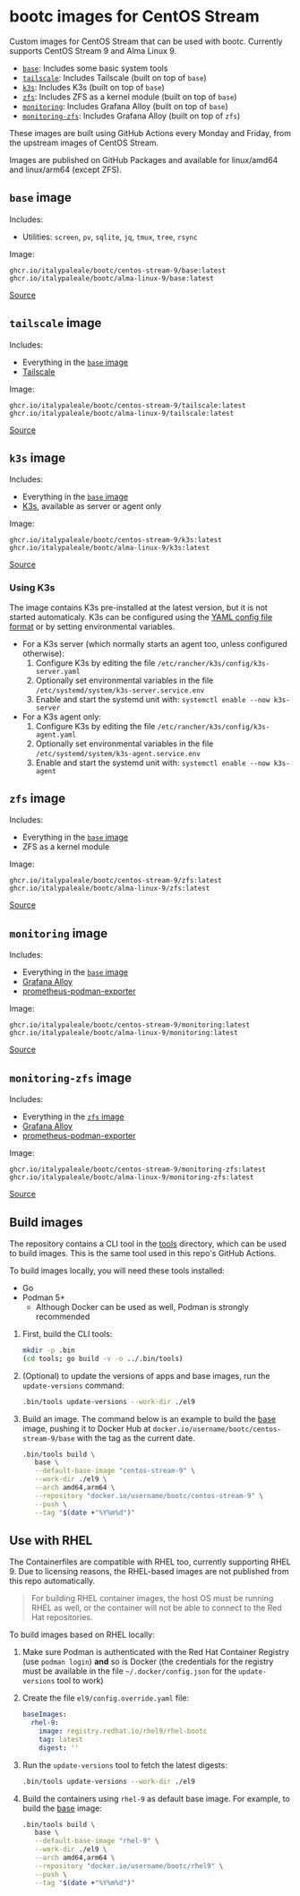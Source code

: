 # bootc images for CentOS Stream

Custom images for CentOS Stream that can be used with bootc. Currently supports CentOS Stream 9 and Alma Linux 9.

- [`base`](#base-image): Includes some basic system tools
- [`tailscale`](#tailscale-image): Includes Tailscale (built on top of `base`)
- [`k3s`](#k3s-image): Includes K3s (built on top of `base`)
- [`zfs`](#zfs-image): Includes ZFS as a kernel module (built on top of `base`)
- [`monitoring`](#monitoring-image): Includes Grafana Alloy (built on top of `base`)
- [`monitoring-zfs`](#monitoring-zfs-image): Includes Grafana Alloy (built on top of `zfs`)

These images are built using GitHub Actions every Monday and Friday, from the upstream images of CentOS Stream.

Images are published on GitHub Packages and available for linux/amd64 and linux/arm64 (except ZFS).

## `base` image

Includes:

- Utilities: `screen`, `pv`, `sqlite`, `jq`, `tmux`, `tree`, `rsync`

Image:

```text
ghcr.io/italypaleale/bootc/centos-stream-9/base:latest
ghcr.io/italypaleale/bootc/alma-linux-9/base:latest
```

[Source](./el9/containers/base/)

## `tailscale` image

Includes:

- Everything in the [`base` image](#base-image)
- [Tailscale](https://tailscale.com/)

Image:

```text
ghcr.io/italypaleale/bootc/centos-stream-9/tailscale:latest
ghcr.io/italypaleale/bootc/alma-linux-9/tailscale:latest
```

[Source](./el9/containers/tailscale/)

## `k3s` image

Includes:

- Everything in the [`base` image](#base-image)
- [K3s](https://k3s.io/), available as server or agent only

Image:

```text
ghcr.io/italypaleale/bootc/centos-stream-9/k3s:latest
ghcr.io/italypaleale/bootc/alma-linux-9/k3s:latest
```

[Source](./el9/containers/k3s/)

### Using K3s

The image contains K3s pre-installed at the latest version, but it is not started automaticaly. K3s can be configured using the [YAML config file format](https://docs.k3s.io/installation/configuration) or by setting environmental variables.

- For a K3s server (which normally starts an agent too, unless configured otherwise):
   1. Configure K3s by editing the file `/etc/rancher/k3s/config/k3s-server.yaml`
   2. Optionally set environmental variables in the file `/etc/systemd/system/k3s-server.service.env`
   3. Enable and start the systemd unit with: `systemctl enable --now k3s-server`
- For a K3s agent only:
   1. Configure K3s by editing the file `/etc/rancher/k3s/config/k3s-agent.yaml`
   2. Optionally set environmental variables in the file `/etc/systemd/system/k3s-agent.service.env`
   3. Enable and start the systemd unit with: `systemctl enable --now k3s-agent`

## `zfs` image

Includes:

- Everything in the [`base` image](#base-image)
- ZFS as a kernel module

Image:

```text
ghcr.io/italypaleale/bootc/centos-stream-9/zfs:latest
ghcr.io/italypaleale/bootc/alma-linux-9/zfs:latest
```

[Source](./el9/containers/zfs/)

## `monitoring` image

Includes:

- Everything in the [`base` image](#base-image)
- [Grafana Alloy](https://github.com/grafana/alloy)
- [prometheus-podman-exporter](https://github.com/containers/prometheus-podman-exporter)

Image:

```text
ghcr.io/italypaleale/bootc/centos-stream-9/monitoring:latest
ghcr.io/italypaleale/bootc/alma-linux-9/monitoring:latest
```

[Source](./el9/containers/monitoring/)

## `monitoring-zfs` image

Includes:

- Everything in the [`zfs` image](#zfs-image)
- [Grafana Alloy](https://github.com/grafana/alloy)
- [prometheus-podman-exporter](https://github.com/containers/prometheus-podman-exporter)

Image:

```text
ghcr.io/italypaleale/bootc/centos-stream-9/monitoring-zfs:latest
ghcr.io/italypaleale/bootc/alma-linux-9/monitoring-zfs:latest
```

[Source](./el9/containers/monitoring-zfs/)

## Build images

The repository contains a CLI tool in the [tools](./tools/) directory, which can be used to build images. This is the same tool used in this repo's GitHub Actions.

To build images locally, you will need these tools installed:

- Go
- Podman 5+
  - Although Docker can be used as well, Podman is strongly recommended

1. First, build the CLI tools:

   ```sh
   mkdir -p .bin
   (cd tools; go build -v -o ../.bin/tools)
   ```

2. (Optional) to update the versions of apps and base images, run the `update-versions` command:

   ```sh
   .bin/tools update-versions --work-dir ./el9
   ```

3. Build an image. The command below is an example to build the [base](./el9/containers/base) image, pushing it to Docker Hub at `docker.io/username/bootc/centos-stream-9/base` with the tag as the current date.

   ```sh
   .bin/tools build \
      base \
      --default-base-image "centos-stream-9" \
      --work-dir ./el9 \
      --arch amd64,arm64 \
      --repository "docker.io/username/bootc/centos-stream-9" \
      --push \
      --tag "$(date +"%Y%m%d")"
   ```

## Use with RHEL

The Containerfiles are compatible with RHEL too, currently supporting RHEL 9. Due to licensing reasons, the RHEL-based images are not published from this repo automatically.

> For building RHEL container images, the host OS must be running RHEL as well, or the container will not be able to connect to the Red Hat repositories.

To build images based on RHEL locally:

1. Make sure Podman is authenticated with the Red Hat Container Registry (use `podman login`) **and** so is Docker (the credentials for the registry must be available in the file `~/.docker/config.json` for the `update-versions` tool to work)
2. Create the file `el9/config.override.yaml` file:

   ```yaml
   baseImages:
     rhel-9:
       image: registry.redhat.io/rhel9/rhel-bootc
       tag: latest
       digest: ''
   ```

3. Run the `update-versions` tool to fetch the latest digests:

   ```sh
   .bin/tools update-versions --work-dir ./el9
   ```

4. Build the containers using `rhel-9` as default base image. For example, to build the [base](./el9/containers/base) image:

   ```sh
   .bin/tools build \
      base \
      --default-base-image "rhel-9" \
      --work-dir ./el9 \
      --arch amd64,arm64 \
      --repository "docker.io/username/bootc/rhel9" \
      --push \
      --tag "$(date +"%Y%m%d")"
   ```

